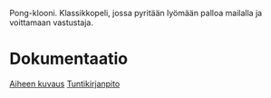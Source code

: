 Pong-klooni. Klassikkopeli, jossa pyritään lyömään palloa mailalla ja voittamaan vastustaja.



# Dokumentaatio
[Aiheen kuvaus](dokumentointi/aiheenkuvausJaRakenne.md)
[Tuntikirjanpito](dokumentointi/tuntikirjanpito.md)
